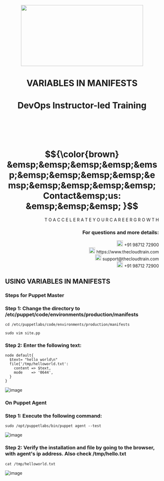 <div align="center">
<img src=https://static.wixstatic.com/media/1c706c_a5df0ad56f894928bf858a74ba744b32~mv2.png/v1/fit/w_2500,h_1330,al_c/1c706c_a5df0ad56f894928bf858a74ba744b32~mv2.png width="400" height="200">
 </div>

# <div align="center"> VARIABLES IN MANIFESTS </p>

# <div align="center"> DevOps Instructor-led Training </div>

<br />

<br />

<br />

<br />

# $${\color{brown} &emsp;&emsp;&emsp;&emsp;&emsp;&emsp;&emsp;&emsp;&emsp;&emsp;&emsp;&emsp;&emsp;&emsp; Contact&emsp;us: &emsp;&emsp;&emsp; }$$

<div align="right"> T O A C C E L E R A T E Y O U R C A R E E R G R O W T H </div>

### <div align="right"> For questions and more details: </div>

<div align="right"> <img src=https://w7.pngwing.com/pngs/759/922/png-transparent-telephone-logo-iphone-telephone-call-smartphone-phone-electronics-text-trademark-thumbnail.png width="20" height="20"> +91 98712 72900 </div>

<div align="right"> <img src=https://pbs.twimg.com/profile_images/1450734615946219520/jmBHQRRa_400x400.jpg width="20" height="20"> https://www.thecloudtrain.com </div>

<div align="right"> <img src=https://icons.iconarchive.com/icons/martz90/circle/512/email-icon.png width="20" height="20"> support@thecloudtrain.com </div>

<div align="right"> <img src=https://png.pngtree.com/png-vector/20221018/ourmid/pngtree-whatsapp-icon-png-image_6315990.png width="20" height="20"> +91 98712 72900 </div>

## USING VARIABLES IN MANIFESTS

### Steps for Puppet Master

### Step 1: Change the directory to **/etc/puppet/code/environments/production/manifests**

`cd /etc/puppetlabs/code/environments/production/manifests`

`sudo vim site.pp`

### Step 2: Enter the following text:

```
node default{
  $text= "hello world\n"
  file{'/tmp/helloworld.txt':
    content => $text,
    mode    => '0644',
  }
}
```

![image](https://user-images.githubusercontent.com/37858762/235778815-2f87eead-48f7-4a24-8c7b-dc443616be38.png)

### On Puppet Agent

### Step 1: Execute the following command:

`sudo /opt/puppetlabs/bin/puppet agent --test`

![image](https://user-images.githubusercontent.com/37858762/235778889-71ea4088-786a-4e75-8f41-a12facd83272.png)

### Step 2: Verify the installation and file by going to the browser, with agent's ip address. Also check /tmp/hello.txt

`cat /tmp/helloworld.txt`

![image](https://user-images.githubusercontent.com/37858762/235778951-19452e27-54f2-4217-8d51-f274a7d13ba3.png)
